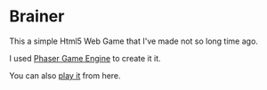 # Brainer
<p>This a simple Html5 Web Game that I've made not so long time ago. </p> 
<p>I used <a href = "https://phaser.io"> Phaser Game Engine</a> to create it it. </p>  
<p>You can also <a href="trimblen.github.io/brainer.github.io/">play it</a> from here.</p>
